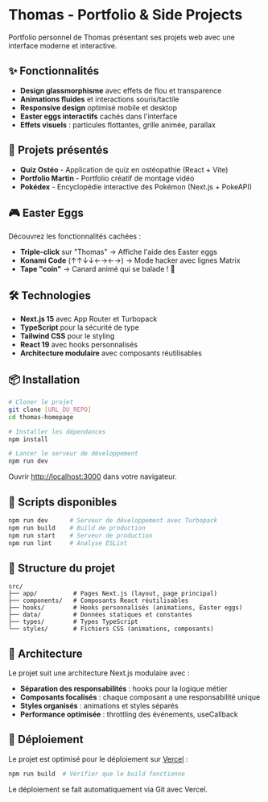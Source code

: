 # Thomas - Portfolio & Side Projects

Portfolio personnel de Thomas présentant ses projets web avec une interface moderne et interactive.

## ✨ Fonctionnalités

- **Design glassmorphisme** avec effets de flou et transparence
- **Animations fluides** et interactions souris/tactile
- **Responsive design** optimisé mobile et desktop
- **Easter eggs interactifs** cachés dans l'interface
- **Effets visuels** : particules flottantes, grille animée, parallax

## 🚀 Projets présentés

- **Quiz Ostéo** - Application de quiz en ostéopathie (React + Vite)
- **Portfolio Martin** - Portfolio créatif de montage vidéo
- **Pokédex** - Encyclopédie interactive des Pokémon (Next.js + PokeAPI)

## 🎮 Easter Eggs

Découvrez les fonctionnalités cachées :

- **Triple-click** sur "Thomas" → Affiche l'aide des Easter eggs
- **Konami Code** (↑↑↓↓←→←→) → Mode hacker avec lignes Matrix
- **Tape "coin"** → Canard animé qui se balade ! 🦆

## 🛠️ Technologies

- **Next.js 15** avec App Router et Turbopack
- **TypeScript** pour la sécurité de type
- **Tailwind CSS** pour le styling
- **React 19** avec hooks personnalisés
- **Architecture modulaire** avec composants réutilisables

## 📦 Installation

```bash
# Cloner le projet
git clone [URL_DU_REPO]
cd thomas-homepage

# Installer les dépendances
npm install

# Lancer le serveur de développement
npm run dev
```

Ouvrir [http://localhost:3000](http://localhost:3000) dans votre navigateur.

## 🔧 Scripts disponibles

```bash
npm run dev      # Serveur de développement avec Turbopack
npm run build    # Build de production
npm run start    # Serveur de production
npm run lint     # Analyse ESLint
```

## 📁 Structure du projet

```
src/
├── app/          # Pages Next.js (layout, page principal)
├── components/   # Composants React réutilisables
├── hooks/        # Hooks personnalisés (animations, Easter eggs)
├── data/         # Données statiques et constantes
├── types/        # Types TypeScript
└── styles/       # Fichiers CSS (animations, composants)
```

## 🎨 Architecture

Le projet suit une architecture Next.js modulaire avec :

- **Séparation des responsabilités** : hooks pour la logique métier
- **Composants focalisés** : chaque composant a une responsabilité unique  
- **Styles organisés** : animations et styles séparés
- **Performance optimisée** : throttling des événements, useCallback

## 🚀 Déploiement

Le projet est optimisé pour le déploiement sur [Vercel](https://vercel.com) :

```bash
npm run build  # Vérifier que le build fonctionne
```

Le déploiement se fait automatiquement via Git avec Vercel.